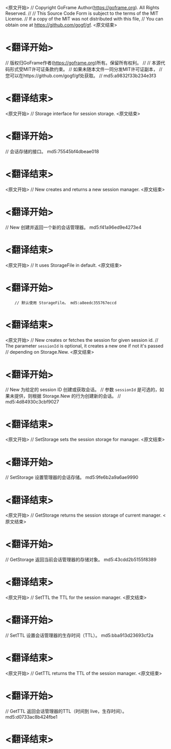 
<原文开始>
// Copyright GoFrame Author(https://goframe.org). All Rights Reserved.
//
// This Source Code Form is subject to the terms of the MIT License.
// If a copy of the MIT was not distributed with this file,
// You can obtain one at https://github.com/gogf/gf.
<原文结束>

# <翻译开始>
// 版权归GoFrame作者(https://goframe.org)所有。保留所有权利。
//
// 本源代码形式受MIT许可证条款约束。
// 如果未随本文件一同分发MIT许可证副本，
// 您可以在https://github.com/gogf/gf处获取。
// md5:a9832f33b234e3f3
# <翻译结束>


<原文开始>
// Storage interface for session storage.
<原文结束>

# <翻译开始>
// 会话存储的接口。 md5:75545bf4dbeae018
# <翻译结束>


<原文开始>
// New creates and returns a new session manager.
<原文结束>

# <翻译开始>
// New 创建并返回一个新的会话管理器。 md5:f41a96ed9e4273e4
# <翻译结束>


<原文开始>
// It uses StorageFile in default.
<原文结束>

# <翻译开始>
		// 默认使用 StorageFile。 md5:a8eedc355767eccd
# <翻译结束>


<原文开始>
// New creates or fetches the session for given session id.
// The parameter `sessionId` is optional, it creates a new one if not it's passed
// depending on Storage.New.
<原文结束>

# <翻译开始>
// New 为给定的 session ID 创建或获取会话。
// 参数 `sessionId` 是可选的，如果未提供，则根据 Storage.New 的行为创建新的会话。
// md5:4d84930c3cbf9027
# <翻译结束>


<原文开始>
// SetStorage sets the session storage for manager.
<原文结束>

# <翻译开始>
// SetStorage 设置管理器的会话存储。 md5:9fe6b2a9a6ae9990
# <翻译结束>


<原文开始>
// GetStorage returns the session storage of current manager.
<原文结束>

# <翻译开始>
// GetStorage 返回当前会话管理器的存储对象。 md5:43cdd2b5155f8389
# <翻译结束>


<原文开始>
// SetTTL the TTL for the session manager.
<原文结束>

# <翻译开始>
// SetTTL 设置会话管理器的生存时间（TTL）。 md5:bba913d23693cf2a
# <翻译结束>


<原文开始>
// GetTTL returns the TTL of the session manager.
<原文结束>

# <翻译开始>
// GetTTL 返回会话管理器的TTL（时间到 live，生存时间）。 md5:d0733ac8b424fbe1
# <翻译结束>

